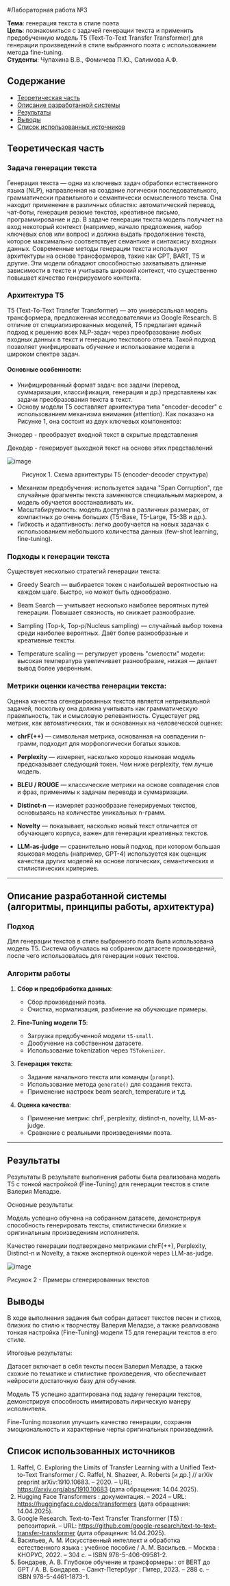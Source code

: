 #Лабораторная работа №3

**Тема**: генерация текста в стиле поэта  
**Цель**: познакомиться с задачей генерации текста и применить предобученную модель T5 (Text-To-Text Transfer Transformer) для генерации произведений в стиле выбранного поэта с использованием метода fine-tuning.  
**Студенты**: Чупахина В.В., Фомичева П.Ю., Салимова А.Ф.

## Содержание

- [Теоретическая часть](#теоретическая-часть)
- [Описание разработанной системы](#описание-разработанной-системы-алгоритмы-принципы-работы-архитектура)
- [Результаты](#результаты)
- [Выводы](#выводы)
- [Список использованных источников](#список-использованных-источников)

## Теоретическая часть
### Задача генерации текста

Генерация текста — одна из ключевых задач обработки естественного языка (NLP), направленная на создание логически последовательного, грамматически правильного и семантически осмысленного текста. Она находит применение в различных областях: автоматический перевод, чат-боты, генерация резюме текстов, креативное письмо, программирование и др.
В задаче генерации текста модель получает на вход некоторый контекст (например, начало предложения, набор ключевых слов или вопрос) и должна выдать продолжение текста, которое максимально соответствует семантике и синтаксису входных данных.
Современные методы генерации текста используют архитектуры на основе трансформеров, такие как GPT, BART, T5 и другие. Эти модели обладают способностью захватывать длинные зависимости в тексте и учитывать широкий контекст, что существенно повышает качество генерируемого контента.

### Архитектура T5

T5 (Text-To-Text Transfer Transformer) — это универсальная модель трансформера, предложенная исследователями из Google Research. В отличие от специализированных моделей, T5 предлагает единый подход к решению всех NLP-задач через преобразование любых входных данных в текст и генерацию текстового ответа. Такой подход позволяет унифицировать обучение и использование модели в широком спектре задач.

#### Основные особенности:
- Унифицированный формат задач: все задачи (перевод, суммаризация, классификация, генерация и др.) представлены как задачи преобразования текста в текст.
- Основу модели T5 составляет архитектура типа "encoder-decoder" с использованием механизма внимания (attention). Как показано на Рисунке 1, она состоит из двух ключевых компонентов:

Энкодер - преобразует входной текст в скрытые представления

Декодер - генерирует выходной текст на основе этих представлений


  ![image](https://github.com/user-attachments/assets/7a337318-747a-4eb3-bb9e-593b6653618f)
 <p align="center">
  Рисунок 1. Схема архитектуры T5 (encoder-decoder структура)
</p>

- Механизм предобучения: используется задача "Span Corruption", где случайные фрагменты текста заменяются специальным маркером, а модель обучается восстанавливать их.
- Масштабируемость: модель доступна в различных размерах, от компактных до очень больших (T5-Base, T5-Large, T5-3B и др.).
- Гибкость и адаптивность: легко дообучается на новых задачах с использованием небольшого количества данных (few-shot learning, fine-tuning).
### Подходы к генерации текста
Существует несколько стратегий генерации текста:
- Greedy Search — выбирается токен с наибольшей вероятностью на каждом шаге. Быстро, но может быть однообразно.

- Beam Search — учитывает несколько наиболее вероятных путей генерации. Повышает связность, но снижает разнообразие.
- Sampling (Top-k, Top-p/Nucleus sampling) — случайный выбор токена среди наиболее вероятных. Даёт более разнообразные и креативные тексты.
- Temperature scaling — регулирует уровень "смелости" модели: высокая температура увеличивает разнообразие, низкая — делает вывод более уверенным.


### Метрики оценки качества генерации текста:
Оценка качества сгенерированных текстов является нетривиальной задачей, поскольку она должна учитывать как грамматическую правильность, так и смысловую релевантность. Существует ряд метрик, как автоматических, так и основанных на человеческой оценке:

- **chrF(++)** — символьная метрика, основанная на совпадении n-грамм, подходит для морфологически богатых языков.

- **Perplexity** — измеряет, насколько хорошо языковая модель предсказывает следующий токен. Чем ниже perplexity, тем лучше модель.
- **BLEU / ROUGE** — классические метрики на основе совпадения слов и фраз, применимы к задачам перевода и суммаризации.
- **Distinct-n**  — измеряет разнообразие генерируемых текстов, основываясь на количестве уникальных n-грамм.
- **Novelty** — показывает, насколько новый текст отличается от обучающего корпуса, важен для генерации креативных текстов.
- **LLM-as-judge** — сравнительно новый подход, при котором большая языковая модель (например, GPT-4) используется как оценщик качества других моделей на основе логических, семантических и стилистических критериев.

---
## Описание разработанной системы (алгоритмы, принципы работы, архитектура)
### Подход

Для генерации текстов в стиле выбранного поэта была использована модель T5. Система обучалась на собранном датасете произведений, после чего использовалась для генерации новых текстов.

### Алгоритм работы

1. **Сбор и предобработка данных**:
   - Сбор произведений поэта.
   - Очистка, нормализация, разбиение на обучающие примеры.

2. **Fine-Tuning модели T5**:
   - Загрузка предобученной модели `t5-small`.
   - Дообучение на собственном датасете.
   - Использование tokenization через `T5Tokenizer`.

3. **Генерация текста**:
   - Задание начального текста или команды (`prompt`).
   - Использование метода `generate()` для создания текста.
   - Применение настроек beam search, temperature и т.д.

4. **Оценка качества**:
   - Применение метрик: chrF, perplexity, distinct-n, novelty, LLM-as-judge.
   - Сравнение с реальными произведениями поэта.

---
## Результаты

Результаты
В результате выполнения работы была реализована модель T5 с тонкой настройкой (Fine-Tuning) для генерации текстов в стиле Валерия Меладзе.

Основные результаты:

Модель успешно обучена на собранном датасете, демонстрируя способность генерировать тексты, стилистически близкие к оригинальным произведениям исполнителя.

Качество генерации подтверждено метриками chrF(++), Perplexity, Distinct-n и Novelty, а также экспертной оценкой через LLM-as-judge.

![image](https://github.com/user-attachments/assets/cf4e479a-dcde-47dd-bfc5-cc79f4248b1d)


Рисунок 2 - Примеры сгенерированных текстов

## Выводы

В ходе выполнения задания был собран датасет текстов песен и стихов, близких по стилю к творчеству Валерия Меладзе, а также реализована тонкая настройка (Fine-Tuning) модели T5 для генерации текстов в его стиле.

Итоговые результаты:

Датасет включает в себя тексты песен Валерия Меладзе, а также схожие по тематике и стилистике произведения, что обеспечивает нейросети достаточную базу для обучения.

Модель T5 успешно адаптирована под задачу генерации текстов, демонстрируя способность имитировать лирическую манеру исполнителя.

Fine-Tuning позволил улучшить качество генерации, сохраняя эмоциональность и характерные черты оригинальных произведений.

## Список использованных источников

1. Raffel, C. Exploring the Limits of Transfer Learning with a Unified Text-to-Text Transformer / C. Raffel, N. Shazeer, A. Roberts [и др.] // arXiv preprint arXiv:1910.10683. – 2020. – URL: https://arxiv.org/abs/1910.10683 (дата обращения: 14.04.2025).
2. Hugging Face Transformers : документация. – 2024 – URL: https://huggingface.co/docs/transformers (дата обращения: 14.04.2025).
3. Google Research. Text-to-Text Transfer Transformer (T5) : репозиторий. – URL: https://github.com/google-research/text-to-text-transfer-transformer (дата обращения: 14.04.2025).
4. Васильев, А. М. Искусственный интеллект и обработка естественного языка : учебное пособие / А. М. Васильев. – Москва : КНОРУС, 2022. – 304 с. – ISBN 978-5-406-09581-2.
5. Бондарев, А. В. Глубокое обучение и трансформеры : от BERT до GPT / А. В. Бондарев. – Санкт-Петербург : Питер, 2023. – 288 с. – ISBN 978-5-4461-1873-1.
